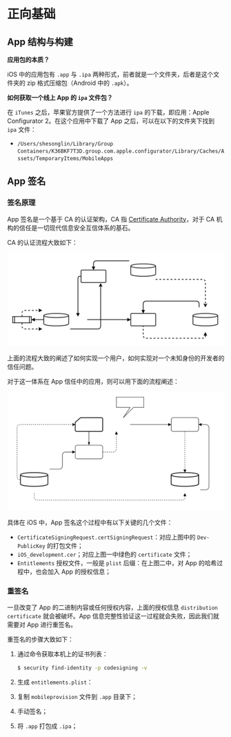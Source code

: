 # 正向基础

## App 结构与构建

**应用包的本质？**

iOS 中的应用包有 `.app` 与 `.ipa` 两种形式，前者就是一个文件夹，后者是这个文件夹的 zip 格式压缩包（Android 中的 `.apk`）。

**如何获取一个线上 App 的 `ipa` 文件包？**

在 `iTunes` 之后，苹果官方提供了一个方法进行 `ipa` 的下载，即应用：Apple Configurator 2。在这个应用中下载了 App 之后，可以在以下的文件夹下找到 `ipa` 文件：

- `/Users/shesonglin/Library/Group Containers/K36BKF7T3D.group.com.apple.configurator/Library/Caches/Assets/TemporaryItems/MobileApps`

## App 签名

### 签名原理

App 签名是一个基于 CA 的认证架构，CA 指 [Certificate Authority](https://en.wikipedia.org/wiki/Certificate_authority)，对于 CA 机构的信任是一切现代信息安全互信体系的基石。

CA 的认证流程大致如下：

![CAInfrastructure](./CAInfrastructure.svg)

上面的流程大致的阐述了如何实现一个用户，如何实现对一个未知身份的开发者的信任问题。

对于这一体系在 App 信任中的应用，则可以用下面的流程阐述：

![AppTrustWithCA](./AppTrustWithCA.svg)

具体在 iOS 中，App 签名这个过程中有以下关键的几个文件：

- `CertificateSigningRequest.certSigningRequest`：对应上图中的 `Dev-PublicKey` 的打包文件；
- `iOS_development.cer`；对应上图一中绿色的 `certificate` 文件；
- `Entitlements` 授权文件，一般是 `plist` 后缀：在上图二中，对 App 的哈希过程中，也会加入 App 的授权信息；

### 重签名

一旦改变了 App 的二进制内容或任何授权内容，上面的授权信息 `distribution certificate` 就会被破坏。App 信息完整性验证这一过程就会失败，因此我们就需要对 App 进行重签名。

重签名的步骤大致如下：

1. 通过命令获取本机上的证书列表：

   ```bash
   $ security find-identity -p codesigning -v
   ```

2. 生成 `entitlements.plist`：

3. 复制 `mobileprovision` 文件到 `.app` 目录下；

4. 手动签名；

5. 将 `.app` 打包成 `.ipa`；

